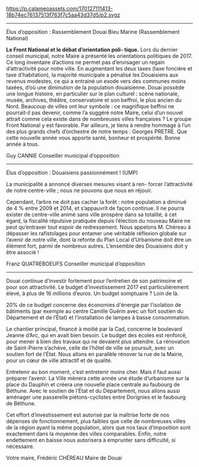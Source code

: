 https://p.calameoassets.com/170127111413-18b74ec76137513f763f7c5aa43d37d5/p2.svgz

---

Élus d’opposition : Rassemblement Douai Bleu Marine (Rassemblement National)

**Le Front National et le débat d’orientation poli-
tique.** Lors du dernier conseil municipal, notre Maire a présenté les orientations politiques de 2017. Ce long inventaire d’actions ne permet pas d’envisager un regain d’attractivité pour notre ville. En augmentant les deux taxes (taxe foncière et taxe d’habitation), la majorité municipale a pénalisé les Douaisiens aux revenus modestes, ce qui a entrainé un exode vers des communes moins taxées, d’où une diminution de la population douaisienne. Douai possède une longue histoire, en particulier sur le plan culturel : scène nationale, musée, archives, théâtre, conservatoire et son beffroi, le plus ancien du Nord. Beaucoup de villes ont leur symbole : ce magnifique beffroi ne pourrait-il pas devenir, comme l’a suggéré notre Maire, celui d’un nouvel attrait comme cela existe dans de nombreuses villes françaises ? Le groupe Front National y est favorable. Par ailleurs, je tiens à rendre hommage à l’un des plus grands chefs d’orchestre de notre temps : Georges PRETRE. Que cette nouvelle année vous apporte santé, bonheur et prospérité.
Bonne année à tous.

Guy CANNIE
Conseiller municipal d’opposition

---

Élus d’opposition : Douaisiens passionnément ! (UMP)

La municipalité a annoncé diverses mesures visant à ren-
forcer l’attractivité de notre centre-ville ; nous ne pouvons que nous en réjouir.

Cependant, l’arbre ne doit pas cacher la forêt : notre population a diminué de 4 % entre 2009 et 2014, et s’appauvrit de façon continue. Il ne pourra exister de centre-ville animé sans ville prospère dans sa totalité; à cet égard, la fiscalité répulsive pratiquée depuis l’élection du nouveau Maire ne peut qu’entraver tout espoir de redressement. Nous appelons M. Chéreau à dépasser les rafistolages pour entamer une véritable réflexion globale sur l’avenir de notre ville, dont la refonte du Plan Local d’Urbanisme doit être un élément fort, parmi de nombreux autres. L’ensemble des Douaisiens doit y être associé !

Franz QUATREBOEUFS
Conseiller municipal d’opposition

---

Douai continue d’investir fortement pour l’entretien de son patrimoine et pour son attractivité. Le budget d’investissement 2017 est particulièrement élevé, à plus de 16 millions d’euros. Un budget somptuaire ? Loin de là.

20% de ce budget concerne des économies d'énergie par l’isolation de bâtiments (par exemple au centre Camille Guérin avec un fort soutien du Département et de l’État) et l’installation de lampes à basse consommation.

Le chantier principal, financé à moitié par la Cad, concerne le boulevard Jeanne d’Arc, qui en avait bien besoin. Le budget des écoles est renforcé, pour mener à bien des travaux qui ne devaient plus attendre. La rénovation de Saint-Pierre s’achève, celle de l’hôtel de ville se poursuit, avec un soutien fort de l’État. Nous allons en parallèle rénover la rue de la Mairie, pour un cœur de ville attractif et de qualité.

Entretenir au bon moment, c’est entretenir moins cher. Mais il faut aussi préparer l’avenir. La Ville mènera cette année une étude d’urbanisme sur la place du Dauphin et créera une nouvelle place centrale au faubourg de Béthune. Avec le soutien de l’État et du Département, nous allons aussi aménager une passerelle piétons-cyclistes entre Dorignies et le faubourg de Béthune.

Cet effort d’investissement est autorisé par la maîtrise forte de nos dépenses de fonctionnement, plus faibles que celle de nombreuses villes de la région ayant la même population, alors que nos taux d’imposition sont exactement dans la moyenne des villes comparables. Enfin, notre endettement en baisse nous autorisera à emprunter sans difficulté, si nécessaire.

Votre maire,
Frédéric CHÉREAU
Maire de Douai

